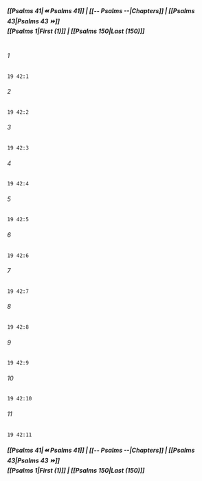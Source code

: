 
##### **[[Psalms 41|⏪ Psalms 41]] | [[-- Psalms --|Chapters]] | [[Psalms 43|Psalms 43 ⏩]]**<br>**[[Psalms 1|First (1)]] | [[Psalms 150|Last (150)]]**<br><br>

###### 1
``` verse
19 42:1
```
###### 2
``` verse
19 42:2
```
###### 3
``` verse
19 42:3
```
###### 4
``` verse
19 42:4
```
###### 5
``` verse
19 42:5
```
###### 6
``` verse
19 42:6
```
###### 7
``` verse
19 42:7
```
###### 8
``` verse
19 42:8
```
###### 9
``` verse
19 42:9
```
###### 10
``` verse
19 42:10
```
###### 11
``` verse
19 42:11
```

##### **[[Psalms 41|⏪ Psalms 41]] | [[-- Psalms --|Chapters]] | [[Psalms 43|Psalms 43 ⏩]]**<br>**[[Psalms 1|First (1)]] | [[Psalms 150|Last (150)]]**
